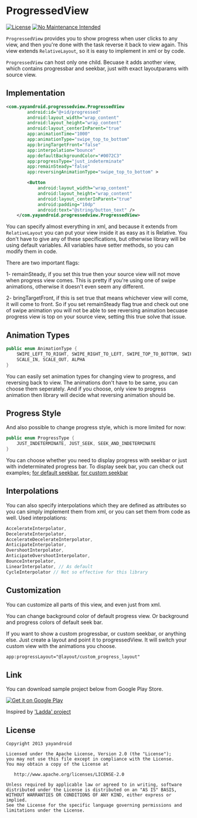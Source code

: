 ProgressedView
==============
[![License](https://img.shields.io/badge/License-Apache_v2.0-blue.svg?style=flat)](http://opensource.org/licenses/Apache-2.0)
[![No Maintenance Intended](http://unmaintained.tech/badge.svg)](http://unmaintained.tech/)

`ProgressedView` provides you to show progress when user clicks to any view, and then you're done with the task reverse it back to view again. This view extends `RelativeLayout`, so it is easy to implement in xml or by code. 

`ProgressedView` can host only one child. Becuase it adds another view, which contains progressbar and seekbar, just with exact layoutparams with source view. 

Implementation
--------------

```xml
<com.yayandroid.progressedview.ProgressedView
        android:id="@+id/progressed"
        android:layout_width="wrap_content"
        android:layout_height="wrap_content"
        android:layout_centerInParent="true"
        app:animationTime="1000"
        app:animationType="swipe_top_to_bottom"
        app:bringTargetFront="false"
        app:interpolation="bounce"
        app:defaultBackgroundColor="#0072C3"
        app:progressType="just_indeterminate"
        app:remainSteady="false"
        app:reversingAnimationType="swipe_top_to_bottom" >

        <Button
            android:layout_width="wrap_content"
            android:layout_height="wrap_content"
            android:layout_centerInParent="true"
            android:padding="10dp"
            android:text="@string/button_text" />
    </com.yayandroid.progressedview.ProgressedView>
```

You can specify almost everything in xml, and because it extends from `RelativeLayout` you can put your view inside it as easy as it is Relative. You don't have to give any of these specifications, but otherwise library will be using default variables. All variables have setter methods, so you can modify them in code.

There are two important flags:

1- remainSteady, if you set this true then your source view will not move when progress view comes. This is pretty if you're using one of swipe animations, otherwise it doesn't even seem any different.

2- bringTargetFront, if this is set true that means whichever view will come, it will come to front. So if you set remainSteady flag true and check out one of swipe animation you will not be able to see reversing animation becuase progress view is top on your source view, setting this true solve that issue. 

Animation Types
---------------

```java
public enum AnimationType {
  	SWIPE_LEFT_TO_RIGHT, SWIPE_RIGHT_TO_LEFT, SWIPE_TOP_TO_BOTTOM, SWIPE_BOTTOM_TO_TOP, 
    SCALE_IN, SCALE_OUT, ALPHA
}
```

You can easily set animation types for changing view to progress, and reversing back to view. The animations don't have to be same, you can choose them seperately. And if you choose, only view to progress animation then library will decide what reversing animation should be.

Progress Style
--------------

And also possible to change progress style, which is more limited for now:

```java
public enum ProgressType {
  	JUST_INDETERMINATE, JUST_SEEK, SEEK_AND_INDETERMINATE
}
```

You can choose whether you need to display progress with seekbar or just with indeterminated progress bar. To display seek bar, you can check out examples;
[for default seekbar][1], 
[for custom seekbar][2]

Interpolations
--------------

You can also specify interpolations which they are defined as attributes so you can simply implement them from xml, or you can set them from code as well. Used interpolations:

```java
AccelerateInterpolator, 
DecelerateInterpolator, 
AccelerateDecelerateInterpolator, 
AnticipateInterpolator, 
OvershootInterpolator, 
AnticipateOvershootInterpolator, 
BounceInterpolator, 
LinearInterpolator, // As default 
CycleInterpolator // Not so effective for this library
```

Customization
-------------

You can customize all parts of this view, and even just from xml. 

You can change background color of default progress view. Or background and progress colors of default seek bar. 

If you want to show a custom progressbar, or custom seekbar, or anything else. Just create a layout and point it to progressedView. It will switch your custom view with the animations you choose. 

```xml
app:progressLayout="@layout/custom_progress_layout"
```

Link
----
You can download sample project below from Google Play Store.

[![Get it on Google Play](http://www.android.com/images/brand/get_it_on_play_logo_small.png)](https://play.google.com/store/apps/details?id=com.yayandroid.progressedview)

Inspired by ['Ladda' project][3]

License 
-----------

    Copyright 2013 yayandroid

    Licensed under the Apache License, Version 2.0 (the "License");
    you may not use this file except in compliance with the License.
    You may obtain a copy of the License at

       http://www.apache.org/licenses/LICENSE-2.0

    Unless required by applicable law or agreed to in writing, software
    distributed under the License is distributed on an "AS IS" BASIS,
    WITHOUT WARRANTIES OR CONDITIONS OF ANY KIND, either express or implied.
    See the License for the specific language governing permissions and
    limitations under the License.


[1]: https://github.com/yayaa/ProgressedView/blob/master/ProgressedView_Sample/src/com/yayandroid/progressedview/SeekUpdateActivity.java

[2]: https://github.com/yayaa/ProgressedView/blob/master/ProgressedView_Sample/src/com/yayandroid/progressedview/CustomSeekActivity.java

[3]: http://lab.hakim.se/ladda/
